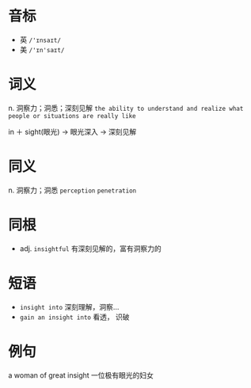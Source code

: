 # 音标

- 英 `/'ɪnsaɪt/`
- 美 `/'ɪn'saɪt/`

# 词义

n. 洞察力；洞悉；深刻见解
`the ability to understand and realize what people or situations are really like`



in ＋ sight(眼光) → 眼光深入 → 深刻见解

# 同义

n. 洞察力；洞悉
`perception` `penetration`

# 同根

- adj. `insightful` 有深刻见解的，富有洞察力的

# 短语

- `insight into` 深刻理解，洞察…
- `gain an insight into` 看透， 识破

# 例句

a woman of great insight
一位极有眼光的妇女


